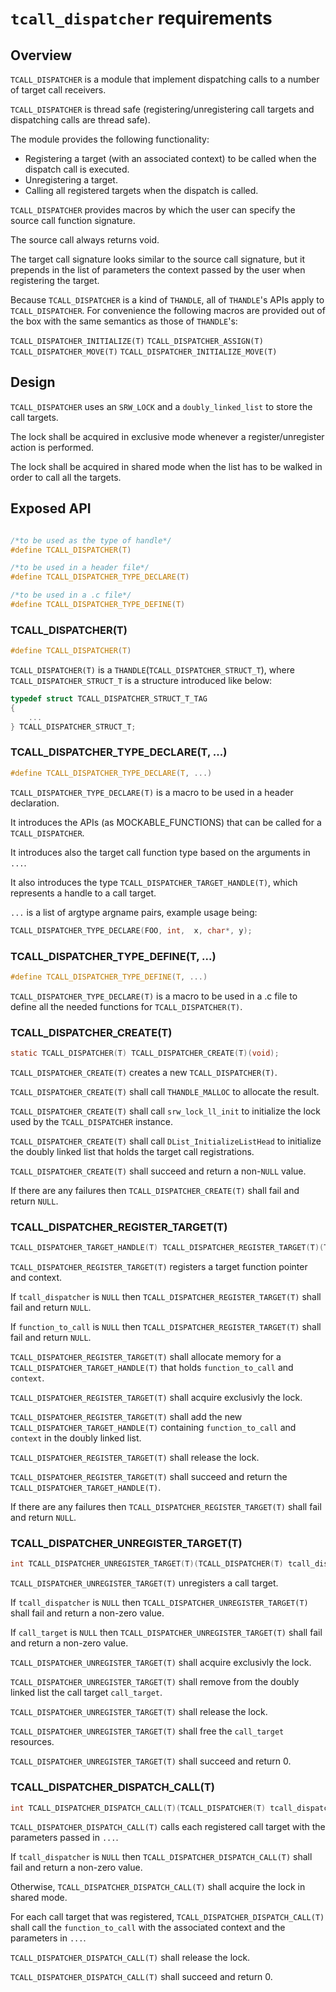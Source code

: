# `tcall_dispatcher` requirements

## Overview

`TCALL_DISPATCHER` is a module that implement dispatching calls to a number of target call receivers.

`TCALL_DISPATCHER` is thread safe (registering/unregistering call targets and dispatching calls are thread safe).

The module provides the following functionality:

- Registering a target (with an associated context) to be called when the dispatch call is executed.
- Unregistering a target.
- Calling all registered targets when the dispatch is called.

`TCALL_DISPATCHER` provides macros by which the user can specify the source call function signature.

The source call always returns void.

The target call signature looks similar to the source call signature, but it prepends in the list of parameters the context passed by the user when registering the target.

Because `TCALL_DISPATCHER` is a kind of `THANDLE`, all of `THANDLE`'s APIs apply to `TCALL_DISPATCHER`. For convenience the following macros are provided out of the box with the same semantics as those of `THANDLE`'s:

`TCALL_DISPATCHER_INITIALIZE(T)`
`TCALL_DISPATCHER_ASSIGN(T)`
`TCALL_DISPATCHER_MOVE(T)`
`TCALL_DISPATCHER_INITIALIZE_MOVE(T)`

## Design

`TCALL_DISPATCHER` uses an `SRW_LOCK` and a `doubly_linked_list` to store the call targets.

The lock shall be acquired in exclusive mode whenever a register/unregister action is performed.

The lock shall be acquired in shared mode when the list has to be walked in order to call all the targets.

## Exposed API

```c

/*to be used as the type of handle*/
#define TCALL_DISPATCHER(T)

/*to be used in a header file*/
#define TCALL_DISPATCHER_TYPE_DECLARE(T)

/*to be used in a .c file*/
#define TCALL_DISPATCHER_TYPE_DEFINE(T)

```

### TCALL_DISPATCHER(T)

```c
#define TCALL_DISPATCHER(T) 
```
`TCALL_DISPATCHER(T)` is a `THANDLE`(`TCALL_DISPATCHER_STRUCT_T`), where `TCALL_DISPATCHER_STRUCT_T` is a structure introduced like below:
```c
typedef struct TCALL_DISPATCHER_STRUCT_T_TAG
{
    ...
} TCALL_DISPATCHER_STRUCT_T;
```

### TCALL_DISPATCHER_TYPE_DECLARE(T, ...)
```c
#define TCALL_DISPATCHER_TYPE_DECLARE(T, ...)
```

`TCALL_DISPATCHER_TYPE_DECLARE(T)` is a macro to be used in a header declaration.

It introduces the APIs (as MOCKABLE_FUNCTIONS) that can be called for a `TCALL_DISPATCHER`.

It introduces also the target call function type based on the arguments in `...`.

It also introduces the type `TCALL_DISPATCHER_TARGET_HANDLE(T)`, which represents a handle to a call target.

`...` is a list of argtype argname pairs, example usage being:

```c
TCALL_DISPATCHER_TYPE_DECLARE(FOO, int,  x, char*, y);
```

### TCALL_DISPATCHER_TYPE_DEFINE(T, ...)
```c
#define TCALL_DISPATCHER_TYPE_DEFINE(T, ...)
```

`TCALL_DISPATCHER_TYPE_DECLARE(T)` is a macro to be used in a .c file to define all the needed functions for `TCALL_DISPATCHER(T)`.

### TCALL_DISPATCHER_CREATE(T)
```c
static TCALL_DISPATCHER(T) TCALL_DISPATCHER_CREATE(T)(void);
```

`TCALL_DISPATCHER_CREATE(T)` creates a new `TCALL_DISPATCHER(T)`.

`TCALL_DISPATCHER_CREATE(T)` shall call `THANDLE_MALLOC` to allocate the result.

`TCALL_DISPATCHER_CREATE(T)` shall call `srw_lock_ll_init` to initialize the lock used by the `TCALL_DISPATCHER` instance.

`TCALL_DISPATCHER_CREATE(T)` shall call `DList_InitializeListHead` to initialize the doubly linked list that holds the target call registrations.

`TCALL_DISPATCHER_CREATE(T)` shall succeed and return a non-`NULL` value.

If there are any failures then `TCALL_DISPATCHER_CREATE(T)` shall fail and return `NULL`.

### TCALL_DISPATCHER_REGISTER_TARGET(T)
```c
TCALL_DISPATCHER_TARGET_HANDLE(T) TCALL_DISPATCHER_REGISTER_TARGET(T)(TCALL_DISPATCHER(T) tcall_dispatcher, void* function_to_call, void* call_context)
```

`TCALL_DISPATCHER_REGISTER_TARGET(T)` registers a target function pointer and context.

If `tcall_dispatcher` is `NULL` then `TCALL_DISPATCHER_REGISTER_TARGET(T)` shall fail and return `NULL`.

If `function_to_call` is `NULL` then `TCALL_DISPATCHER_REGISTER_TARGET(T)` shall fail and return `NULL`.

`TCALL_DISPATCHER_REGISTER_TARGET(T)` shall allocate memory for a `TCALL_DISPATCHER_TARGET_HANDLE(T)` that holds `function_to_call` and `context`.

`TCALL_DISPATCHER_REGISTER_TARGET(T)` shall acquire exclusivly the lock.

`TCALL_DISPATCHER_REGISTER_TARGET(T)` shall add the new `TCALL_DISPATCHER_TARGET_HANDLE(T)` containing `function_to_call` and `context` in the doubly linked list.

`TCALL_DISPATCHER_REGISTER_TARGET(T)` shall release the lock.

`TCALL_DISPATCHER_REGISTER_TARGET(T)` shall succeed and return the `TCALL_DISPATCHER_TARGET_HANDLE(T)`.

If there are any failures then `TCALL_DISPATCHER_REGISTER_TARGET(T)` shall fail and return `NULL`.

### TCALL_DISPATCHER_UNREGISTER_TARGET(T)
```c
int TCALL_DISPATCHER_UNREGISTER_TARGET(T)(TCALL_DISPATCHER(T) tcall_dispatcher, TCALL_DISPATCHER_TARGET_HANDLE(T) call_target)
```

`TCALL_DISPATCHER_UNREGISTER_TARGET(T)` unregisters a call target.

If `tcall_dispatcher` is `NULL` then `TCALL_DISPATCHER_UNREGISTER_TARGET(T)` shall fail and return a non-zero value.

If `call_target` is `NULL` then `TCALL_DISPATCHER_UNREGISTER_TARGET(T)` shall fail and return a non-zero value.

`TCALL_DISPATCHER_UNREGISTER_TARGET(T)` shall acquire exclusivly the lock.

`TCALL_DISPATCHER_UNREGISTER_TARGET(T)` shall remove from the doubly linked list the call target `call_target`.

`TCALL_DISPATCHER_UNREGISTER_TARGET(T)` shall release the lock.

`TCALL_DISPATCHER_UNREGISTER_TARGET(T)` shall free the `call_target` resources.

`TCALL_DISPATCHER_UNREGISTER_TARGET(T)` shall succeed and return 0.

### TCALL_DISPATCHER_DISPATCH_CALL(T)
```c
int TCALL_DISPATCHER_DISPATCH_CALL(T)(TCALL_DISPATCHER(T) tcall_dispatcher, ...)
```

`TCALL_DISPATCHER_DISPATCH_CALL(T)` calls each registered call target with the parameters passed in `...`.

If `tcall_dispatcher` is `NULL` then `TCALL_DISPATCHER_DISPATCH_CALL(T)` shall fail and return a non-zero value.

Otherwise, `TCALL_DISPATCHER_DISPATCH_CALL(T)` shall acquire the lock in shared mode.

For each call target that was registered, `TCALL_DISPATCHER_DISPATCH_CALL(T)` shall call  the `function_to_call` with the associated context and the parameters in `...`.

`TCALL_DISPATCHER_DISPATCH_CALL(T)` shall release the lock.

`TCALL_DISPATCHER_DISPATCH_CALL(T)` shall succeed and return 0.
